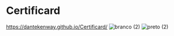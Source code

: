 # Certificard
https://dantekenway.github.io/Certificard/
![branco (2)](https://user-images.githubusercontent.com/98707071/160222244-0755ae02-b04d-4996-8414-b90300af2de1.png)
![preto (2)](https://user-images.githubusercontent.com/98707071/160222350-9f560fdf-12b2-4a1d-a7e0-ff2effd7e06d.png)
